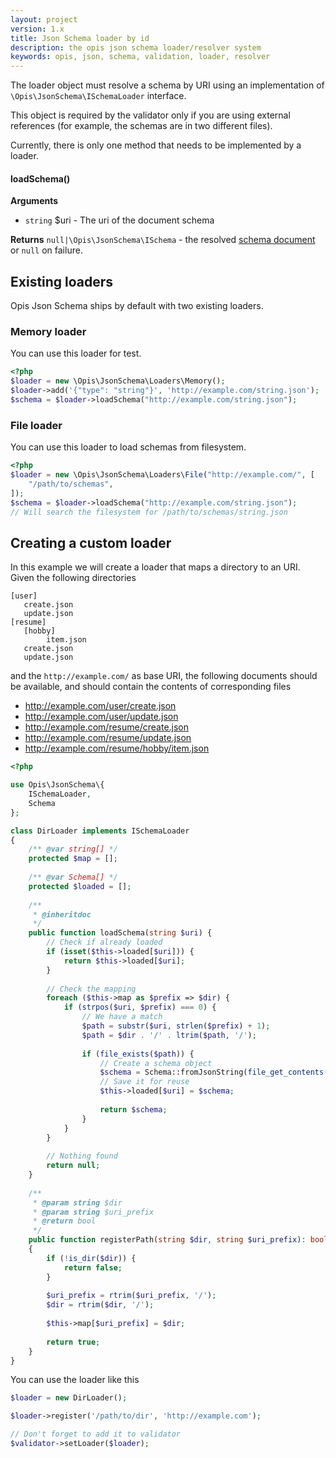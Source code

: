 ```yaml
---
layout: project
version: 1.x
title: Json Schema loader by id
description: the opis json schema loader/resolver system
keywords: opis, json, schema, validation, loader, resolver
---
```


The loader object must resolve a schema by URI using an implementation
of `\Opis\JsonSchema\ISchemaLoader` interface.

This object is required by the validator only if you are using external references
(for example, the schemas are in two different files).

Currently, there is only one method that needs to be implemented by a loader.

#### loadSchema()

**Arguments**

- `string` $uri - The uri of the document schema

**Returns** `null|\Opis\JsonSchema\ISchema` - the resolved [schema document](php-schema.html) or `null` on failure.

## Existing loaders

Opis Json Schema ships by default with two existing loaders.

### Memory loader

You can use this loader for test.

```php
<?php
$loader = new \Opis\JsonSchema\Loaders\Memory();
$loader->add('{"type": "string"}', 'http://example.com/string.json');
$schema = $loader->loadSchema("http://example.com/string.json");
```

### File loader

You can use this loader to load schemas from filesystem.

```php
<?php
$loader = new \Opis\JsonSchema\Loaders\File("http://example.com/", [
    "/path/to/schemas",
]);
$schema = $loader->loadSchema("http://example.com/string.json");
// Will search the filesystem for /path/to/schemas/string.json
```

## Creating a custom loader

In this example we will create a loader that maps a directory to an URI.
Given the following directories

```text
[user]
   create.json
   update.json 
[resume]
   [hobby]
        item.json
   create.json
   update.json
```

and the `http://example.com/` as base URI, the following documents should be 
available, and should contain the contents of corresponding files

- http://example.com/user/create.json
- http://example.com/user/update.json
- http://example.com/resume/create.json
- http://example.com/resume/update.json
- http://example.com/resume/hobby/item.json

```php
<?php

use Opis\JsonSchema\{
    ISchemaLoader,
    Schema
};

class DirLoader implements ISchemaLoader
{
    /** @var string[] */
    protected $map = [];
    
    /** @var Schema[] */
    protected $loaded = [];
    
    /**
     * @inheritdoc 
     */
    public function loadSchema(string $uri) {
        // Check if already loaded
        if (isset($this->loaded[$uri])) {
            return $this->loaded[$uri];
        }
        
        // Check the mapping
        foreach ($this->map as $prefix => $dir) {
            if (strpos($uri, $prefix) === 0) {
                // We have a match
                $path = substr($uri, strlen($prefix) + 1);
                $path = $dir . '/' . ltrim($path, '/');
                
                if (file_exists($path)) {
                    // Create a schema object
                    $schema = Schema::fromJsonString(file_get_contents($path));
                    // Save it for reuse
                    $this->loaded[$uri] = $schema;
                    
                    return $schema;
                }
            }
        }
        
        // Nothing found
        return null;
    }
    
    /**
     * @param string $dir
     * @param string $uri_prefix
     * @return bool
     */
    public function registerPath(string $dir, string $uri_prefix): bool
    {
        if (!is_dir($dir)) {
            return false;
        }
        
        $uri_prefix = rtrim($uri_prefix, '/');
        $dir = rtrim($dir, '/');
        
        $this->map[$uri_prefix] = $dir;
        
        return true;
    }
}

```

You can use the loader like this

```php
$loader = new DirLoader();

$loader->register('/path/to/dir', 'http://example.com');

// Don't forget to add it to validator
$validator->setLoader($loader);
```
